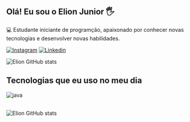 ## Olá! Eu sou o Elion Junior 🖐️
💻 Estudante iniciante de programção, apaixonado por conhecer novas tecnologias e desenvolver novas habilidades.

[![Instagram](https://img.shields.io/badge/Instagram-E4405F?style=for-the-badge&logo=instagram&logoColor=white)](https://www.instagram.com/elionjunior.ffc/)
[![Linkedin](https://img.shields.io/badge/LinkedIn-0077B5?style=for-the-badge&logo=linkedin&logoColor=white)](https://www.linkedin.com/in/elion-camilo-da-silva-junior-13332632b/)

![Elion GitHub stats](https://github-readme-stats.vercel.app/api/top-langs/?username=L1onx-py&theme=dracula)

## Tecnologias que eu uso no meu dia

<div style="display: inline_block">
  <img align="center" alt="java" src="https://img.shields.io/badge/Java-ED8B00?style=for-the-badge&logo=openjdk&logoColor=white" />
</div><br/>

![Elion GitHub stats](https://github-readme-stats.vercel.app/api/top-langs/?username=L1onx-py&theme=blue-green)

